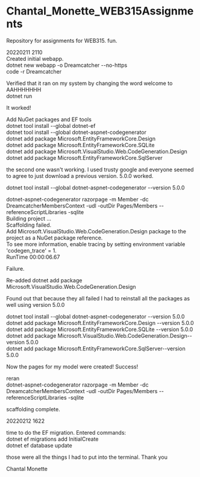 # Chantal_Monette_WEB315Assignments
Repository for assignments for WEB315. fun. 

20220211 2110 <br>
Created initial webapp. <br>
  dotnet new webapp -o Dreamcatcher --no-https<br>
  code -r Dreamcatcher<br>
  
Verified that it ran on my system by changing the word welcome to AAHHHHHHH<br>
  dotnet run
  
It worked!

Add NuGet packages and EF tools<br>
dotnet tool install --global dotnet-ef<br>
dotnet tool install --global dotnet-aspnet-codegenerator<br>
dotnet add package Microsoft.EntityFrameworkCore.Design<br>
dotnet add package Microsoft.EntityFrameworkCore.SQLite<br>
dotnet add package Microsoft.VisualStudio.Web.CodeGeneration.Design<br>
dotnet add package Microsoft.EntityFrameworkCore.SqlServer<br>

the second one wasn't working. I used trusty google and everyone seemed to agree to just download a previous version. 5.0.0 worked. 

dotnet tool install --global dotnet-aspnet-codegenerator --version 5.0.0

dotnet-aspnet-codegenerator razorpage -m Member -dc DreamcatcherMembersContext -udl -outDir Pages/Members --referenceScriptLibraries -sqlite<br>
Building project ...<br>
Scaffolding failed.<br>
Add Microsoft.VisualStudio.Web.CodeGeneration.Design package to the project as a NuGet package reference.<br>
To see more information, enable tracing by setting environment variable 'codegen_trace' = 1.<br>
RunTime 00:00:06.67<br>

Failure. 

Re-added dotnet add package Microsoft.VisualStudio.Web.CodeGeneration.Design

Found out that because they all failed I had to reinstall all the packages as well using version 5.0.0

dotnet tool install --global dotnet-aspnet-codegenerator --version 5.0.0<br>
dotnet add package Microsoft.EntityFrameworkCore.Design --version 5.0.0<br>
dotnet add package Microsoft.EntityFrameworkCore.SQLite --version 5.0.0<br>
dotnet add package Microsoft.VisualStudio.Web.CodeGeneration.Design--version 5.0.0<br>
dotnet add package Microsoft.EntityFrameworkCore.SqlServer--version 5.0.0<br>

Now the pages for my model were created! Success!

reran <br>
dotnet-aspnet-codegenerator razorpage -m Member -dc DreamcatcherMembersContext -udl -outDir Pages/Members --referenceScriptLibraries -sqlite

scaffolding complete.



20220212 1622

time to do the EF migration. Entered commands: <br>
dotnet ef migrations add InitialCreate<br>
dotnet ef database update

those were all the things I had to put into the terminal. Thank you 

Chantal Monette
